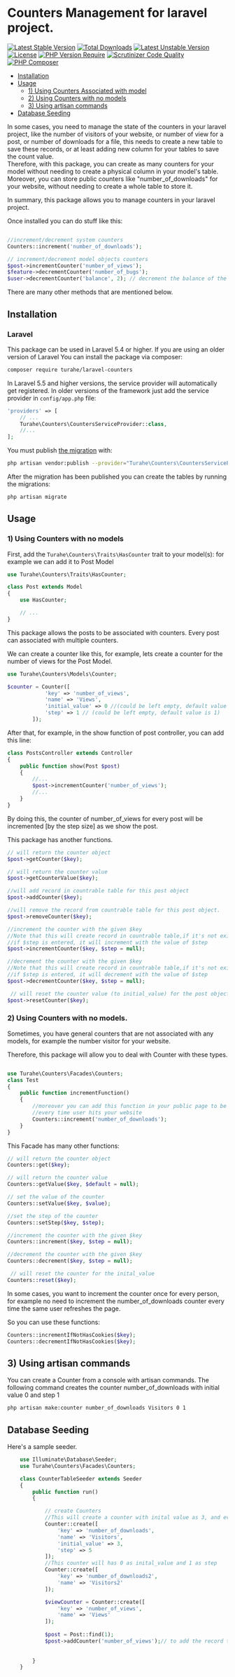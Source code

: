 # Counters Management for laravel project.

[![Latest Stable Version](http://poser.pugx.org/turahe/laravel-counters/v)](https://packagist.org/packages/turahe/laravel-counters) 
[![Total Downloads](http://poser.pugx.org/turahe/laravel-counters/downloads)](https://packagist.org/packages/turahe/laravel-counters) 
[![Latest Unstable Version](http://poser.pugx.org/turahe/laravel-counters/v/unstable)](https://packagist.org/packages/turahe/laravel-counters) 
[![License](http://poser.pugx.org/turahe/laravel-counters/license)](https://packagist.org/packages/turahe/laravel-counters) 
[![PHP Version Require](http://poser.pugx.org/turahe/laravel-counters/require/php)](https://packagist.org/packages/turahe/laravel-counters)
[![Scrutinizer Code Quality](https://scrutinizer-ci.com/g/turahe/laravel-counters/badges/quality-score.png?b=master)](https://scrutinizer-ci.com/g/turahe/laravel-counters/?branch=master)
[![PHP Composer](https://github.com/turahe/laravel-counters/actions/workflows/php.yml/badge.svg)](https://github.com/turahe/laravel-counters/actions/workflows/php.yml)

* [Installation](#installation)
* [Usage](#usage)
  * [1) Using Counters Associated with model](#1-using-counters-with-no-models)
  * [2) Using Counters with no models](#2-using-counters-with-no-models)
  * [3) Using artisan commands](#3-using-artisan-commands)
* [Database Seeding](#database-seeding)

In some cases, you need to manage the state of the counters in your laravel project, like the number of visitors of your website,
or number of view for a post, or number of downloads for a file, this needs to create a new table to save these records,
or at least adding new column for your tables to save the count value.  
Therefore, with this package, you can create as many counters for your model without needing to create a physical column in your model's table.
Moreover, you can store public counters like "number_of_downloads" for your website, without needing to create a whole table to store it.




In summary, this package allows you to manage counters in your laravel project.

Once installed you can do stuff like this:

```php

//increment/decrement system counters
Counters::increment('number_of_downloads'); 

// increment/decrement model objects counters
$post->incrementCounter('number_of_views');
$feature->decrementCounter('number_of_bugs');
$user->decrementCounter('balance', 2); // decrement the balance of the user by 2
```
There are many other methods that are mentioned below.

## Installation


### Laravel

This package can be used in Laravel 5.4 or higher. If you are using an older version of Laravel You can install the package via composer:

``` bash
composer require turahe/laravel-counters
```

In Laravel 5.5 and higher versions, the service provider will automatically get registered. In older versions of the framework just add the service provider in `config/app.php` file:

```php
'providers' => [
    // ...
    Turahe\Counters\CountersServiceProvider::class,
    //...
];
```

You must publish [the migration](https://github.com/turahe/laravel-counters/tree/master/database/migrations) with:

```bash
php artisan vendor:publish --provider="Turahe\Counters\CountersServiceProvider" --tag="migrations"
```

After the migration has been published you can create the tables by running the migrations:

```bash
php artisan migrate
```


## Usage

### 1) Using Counters with no models
First, add the `Turahe\Counters\Traits\HasCounter` trait to your  model(s):
for example we can add it to Post Model
```php
use Turahe\Counters\Traits\HasCounter;

class Post extends Model
{
    use HasCounter;

    // ...
}
```

This package allows the posts to be associated with counters. Every post can associated with multiple counters.


We can create a counter like this, for example, lets create a counter for the number of views for the Post Model.
```php
use Turahe\Counters\Models\Counter;

$counter = Counter([
            'key' => 'number_of_views',
            'name' => 'Views',
            'initial_value' => 0 //(could be left empty, default value is 0)
            'step' => 1 // (could be left empty, default value is 1)
        ]);
```


After that, for example, in the show function of post controller, you can add this line:
```php
class PostsController extends Controller
{
    public function show(Post $post)
    {
        //...
        $post->incrementCounter('number_of_views');
        //...
    }
}
```
By doing this, the counter of number_of_views for every post will be incremented [by the step size] as we show the post.

This package has another functions.
```php
// will return the counter object
$post->getCounter($key); 

// will return the counter value
$post->getCounterValue($key);

//will add record in countrable table for this post object
$post->addCounter($key);

//will remove the record from countrable table for this post object.
$post->removeCounter($key);

//increment the counter with the given $key
//Note that this will create record in countrable table,if it's not exist
//if $step is entered, it will increment with the value of $step
$post->incrementCounter($key, $step = null);

//decrement the counter with the given $key
//Note that this will create record in countrable table,if it's not exist
//if $step is entered, it will decrement with the value of $step
$post->decrementCounter($key, $step = null);

 // will reset the counter value (to initial_value) for the post object.
$post->resetCounter($key);
```


### 2) Using Counters with no models.
Sometimes, you have general counters that are not associated with any models, for example the number visitor for your website.

Therefore, this package will allow you to deal with Counter with these types.

```php

use Turahe\Counters\Facades\Counters; 
class Test 
{
    public function incrementFunction()
    {
        //moreover you can add this function in your public page to be incremented 
        //every time user hits your website
        Counters::increment('number_of_downloads');
    }
}
```

This Facade has many other functions:

```php
// will return the counter object
Counters::get($key); 

// will return the counter value
Counters::getValue($key, $default = null); 

// set the value of the counter
Counters::setValue($key, $value);

//set the step of the counter
Counters::setStep($key, $step);

//increment the counter with the given $key
Counters::increment($key, $step = null);

//decrement the counter with the given $key
Counters::decrement($key, $step = null);

 // will reset the counter for the inital_value
Counters::reset($key);
```

In some cases, you want to increment the counter once for every person, for example no need to increment the number_of_downloads counter every time the same user refreshes the page.

So you can use these functions:

```php
Counters::incrementIfNotHasCookies($key);
Counters::decrementIfNotHasCookies($key);
```


## 3) Using artisan commands

You can create a Counter from a console with artisan commands.
The following command creates the counter number_of_downloads with initial value 0 and step 1
```bash
php artisan make:counter number_of_downloads Visitors 0 1
```

## Database Seeding

Here's a sample seeder.

```php
    use Illuminate\Database\Seeder;
    use Turahe\Counters\Facades\Counters;

    class CounterTableSeeder extends Seeder
    {
        public function run()
        {

            // create Counters
            //This will create a counter with inital value as 3, and every increment 5 will be added.
            Counter::create([
                'key' => 'number_of_downloads',
                'name' => 'Visitors',
                'initial_value' => 3,
                'step' => 5
            ]);
            //This counter will has 0 as inital_value and 1 as step
            Counter::create([
                'key' => 'number_of_downloads2',
                'name' => 'Visitors2'
            ]);

            $viewCounter = Counter::create([
                'key' => 'number_of_views',
                'name' => 'Views'
            ]);
            
            $post = Post::find(1);
            $post->addCounter('number_of_views');// to add the record to countrable table
            
            
        }
    }
```
